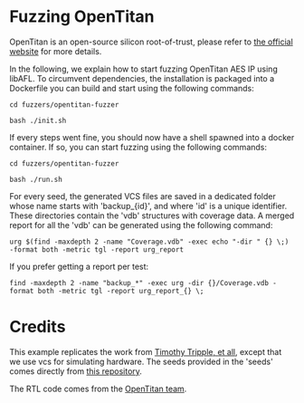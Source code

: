 <!--
SPDX-FileCopyrightText: 2022 Intel Corporation

SPDX-License-Identifier: Apache-2.0
-->

# Fuzzing OpenTitan
OpenTitan is an open-source silicon root-of-trust, please refer to [the official website](https://opentitan.org/) for more details.

In the following, we explain how to start fuzzing OpenTitan AES IP using libAFL.
To circumvent dependencies, the installation is packaged into a Dockerfile you can build and start using the following commands:
```
cd fuzzers/opentitan-fuzzer

bash ./init.sh
```

If every steps went fine, you should now have a shell spawned into a docker container.
If so, you can start fuzzing using the following commands:
```
cd fuzzers/opentitan-fuzzer

bash ./run.sh
```

For every seed, the generated VCS files are saved in a dedicated folder whose name starts with 'backup_{id}', and where 'id' is a unique identifier. These directories contain the 'vdb' structures with coverage data. A merged report for all the 'vdb' can be generated using the following command:
```
urg $(find -maxdepth 2 -name "Coverage.vdb" -exec echo "-dir " {} \;) -format both -metric tgl -report urg_report
```

If you prefer getting a report per test:
```
find -maxdepth 2 -name "backup_*" -exec urg -dir {}/Coverage.vdb -format both -metric tgl -report urg_report_{} \;
```

# Credits

This example replicates the work from [Timothy Tripple, et all](https://github.com/googleinterns/hw-fuzzing), except that we use vcs for simulating hardware.
The seeds provided in the 'seeds' comes directly from [this repository](https://github.com/googleinterns/hw-fuzzing).

The RTL code comes from the [OpenTitan team](https://opentitan.org/).
